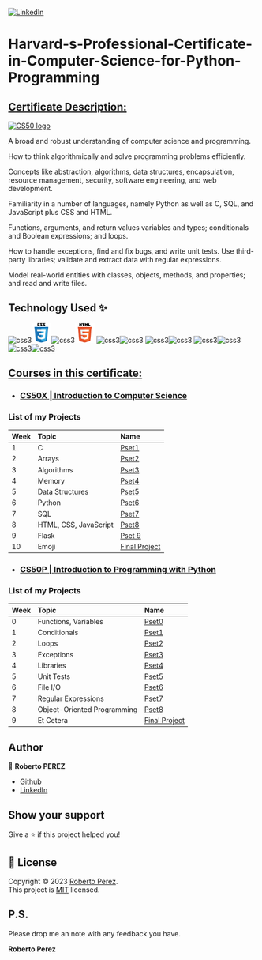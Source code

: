 <a href="https://www.linkedin.com/in/pejir/" target="_blank"><img src="https://img.shields.io/badge/LinkedIn-blue?style=flat&logo=linkedin&labelColor=blue" alt="LinkedIn" /></a>
# Harvard-s-Professional-Certificate-in-Computer-Science-for-Python-Programming 

## [**Certificate Description:**](https://www.harvardonline.harvard.edu/course/professional-certificate-computer-science-python-programming)

 <a href="https://github.com/PeJiR/Harvard-s-Professional-Certificate-in-Computer-Science-for-Python-Programming.git">
  <img src="https://media.licdn.com/dms/image/C4E0BAQGYjmmBCvqLmg/company-logo_200_200/0/1631309789389?e=1720051200&amp;v=beta&amp;t=bZH--2YGsjzmL1rsyx6O15g9k-41VyNXKV4HKGEYTaw" loading="lazy" alt="CS50 logo" id="ember490" class="evi-image lazy-image ember-view org-top-card-primary-content__logo" width="96" height="96">
  </a>



A broad and robust understanding of computer science and programming.

How to think algorithmically and solve programming problems efficiently.

Concepts like abstraction, algorithms, data structures, encapsulation, resource management, security, software engineering,     and web development.

Familiarity in a number of languages, namely Python as well as C, SQL, and JavaScript plus CSS and HTML.

Functions, arguments, and return values variables and types; conditionals and Boolean expressions; and loops.

How to handle exceptions, find and fix bugs, and write unit tests. Use third-party libraries; validate and extract data         with regular expressions.

Model real-world entities with classes, objects, methods, and properties; and read and write files.

## Technology Used ✨
<img src="https://cdn.jsdelivr.net/gh/devicons/devicon@latest/icons/javascript/javascript-original.svg" alt="css3" width="40" height="40"/><img src="https://raw.githubusercontent.com/devicons/devicon/master/icons/css3/css3-original-wordmark.svg" alt="css3" width="40" height="40"/><img src="https://cdn.jsdelivr.net/gh/devicons/devicon@latest/icons/bootstrap/bootstrap-original.svg" alt="css3" width="40" height="40"/><img src="https://raw.githubusercontent.com/devicons/devicon/master/icons/html5/html5-original-wordmark.svg" alt="html5" width="40" height="40"/> </a>
<img src="https://cdn.jsdelivr.net/gh/devicons/devicon@latest/icons/c/c-original.svg" alt="css3" width="40" height="40"/><img src="https://cdn.jsdelivr.net/gh/devicons/devicon@latest/icons/python/python-original.svg" alt="css3" width="40" height="40"/>
<img src="https://cdn.jsdelivr.net/gh/devicons/devicon@latest/icons/pypi/pypi-original.svg" alt="css3" width="40" height="40"/><img src="https://cdn.jsdelivr.net/gh/devicons/devicon@latest/icons/sqlite/sqlite-original.svg" alt="css3" width="40" height="40"/>
<img src="https://cdn.jsdelivr.net/gh/devicons/devicon@latest/icons/flask/flask-original.svg" alt="css3" width="40" height="40"/><img src="https://cdn.jsdelivr.net/gh/devicons/devicon@latest/icons/vscode/vscode-original.svg" alt="css3" width="40" height="40"/>
<a href="https://www.w3schools.com/css/" target="_blank" rel="noreferrer"> <img src="https://cdn.jsdelivr.net/gh/devicons/devicon@latest/icons/git/git-original.svg" alt="css3" width="40" height="40"/><img src="https://cdn.jsdelivr.net/gh/devicons/devicon@latest/icons/debian/debian-original-wordmark.svg" alt="css3" width="40" height="40"/>

## Courses in this certificate:

- ### [CS50X | Introduction to Computer Science](https://github.com/PeJiR/Harvard-s-Professional-Certificate-in-Computer-Science-for-Python-Programming/tree/main/CS50X%20%7C%20%20Introduction%20to%20Computer%20Science)

### List of my Projects

| Week | Topic            | Name                       |
| :--- | :--------------- | :------------------------- |
| 1    | C                | [Pset1](https://github.com/PeJiR/Harvard-s-Professional-Certificate-in-Computer-Science-for-Python-Programming/tree/main/CS50X%20%7C%20%20Introduction%20to%20Computer%20Science/Week%201%20C)             |
| 2    | Arrays           | [Pset2](https://github.com/PeJiR/Harvard-s-Professional-Certificate-in-Computer-Science-for-Python-Programming/tree/main/CS50X%20%7C%20%20Introduction%20to%20Computer%20Science/Week%202%20Arrays)             |
| 3    | Algorithms       | [Pset3](https://github.com/PeJiR/Harvard-s-Professional-Certificate-in-Computer-Science-for-Python-Programming/tree/main/CS50X%20%7C%20%20Introduction%20to%20Computer%20Science/Week%203%20Algorithms)             |
| 4    | Memory           | [Pset4](https://github.com/PeJiR/Harvard-s-Professional-Certificate-in-Computer-Science-for-Python-Programming/tree/main/CS50X%20%7C%20%20Introduction%20to%20Computer%20Science/Week%204%20Memory)             |
| 5    | Data Structures  | [Pset5](https://github.com/PeJiR/Harvard-s-Professional-Certificate-in-Computer-Science-for-Python-Programming/tree/main/CS50X%20%7C%20%20Introduction%20to%20Computer%20Science/Week%205%20-%20Data%20Structures)             |
| 6    | Python           | [Pset6](https://github.com/PeJiR/Harvard-s-Professional-Certificate-in-Computer-Science-for-Python-Programming/tree/main/CS50X%20%7C%20%20Introduction%20to%20Computer%20Science/Week%206%20%20Python)             |
| 7    | SQL              | [Pset7](https://github.com/PeJiR/Harvard-s-Professional-Certificate-in-Computer-Science-for-Python-Programming/tree/main/CS50X%20%7C%20%20Introduction%20to%20Computer%20Science/Week%207%20-%20SQL)             |
| 8    | HTML, CSS, JavaScript    | [Pset8](https://github.com/PeJiR/Harvard-s-Professional-Certificate-in-Computer-Science-for-Python-Programming/tree/main/CS50X%20%7C%20%20Introduction%20to%20Computer%20Science/Week%208%20HTML%2C%20CSS%2C%20JavaScript)       |
| 9    | Flask  | [Pset 9](https://github.com/PeJiR/Harvard-s-Professional-Certificate-in-Computer-Science-for-Python-Programming/tree/main/CS50X%20%7C%20%20Introduction%20to%20Computer%20Science/Week%209%20Flask)       |
| 10    | Emoji  | [Final Project](https://github.com/PeJiR/Harvard-s-Professional-Certificate-in-Computer-Science-for-Python-Programming/tree/main/CS50X%20%7C%20%20Introduction%20to%20Computer%20Science/Week%2010%20Emoji/Final%20Project/project)       |



- ### [CS50P | Introduction to Programming with Python](https://github.com/PeJiR/Harvard-s-Professional-Certificate-in-Computer-Science-for-Python-Programming/tree/main/CS50P%20%7C%20Introduction-to-Programming-with-Python)



### List of my Projects

| Week | Topic                                    | Name                       |
| :--- | :---------------                         | :------------------------- |
| 0    | Functions, Variables                     | [Pset0](https://github.com/PeJiR/Harvard-s-Professional-Certificate-in-Computer-Science-for-Python-Programming/tree/main/CS50P%20%7C%20Introduction-to-Programming-with-Python/Problem%20Set%200_%20Functions%2C%20Variables)             |
| 1    | Conditionals                          | [Pset1](https://github.com/PeJiR/Harvard-s-Professional-Certificate-in-Computer-Science-for-Python-Programming/tree/main/CS50P%20%7C%20Introduction-to-Programming-with-Python/Problem%20Set%201_Conditionals)             |
| 2    | Loops                                   | [Pset2](https://github.com/PeJiR/Harvard-s-Professional-Certificate-in-Computer-Science-for-Python-Programming/tree/main/CS50P%20%7C%20Introduction-to-Programming-with-Python/Problem%20Set%202_Loops)             |
| 3    | Exceptions                               | [Pset3](https://github.com/PeJiR/Harvard-s-Professional-Certificate-in-Computer-Science-for-Python-Programming/tree/main/CS50P%20%7C%20Introduction-to-Programming-with-Python/Problem%20Set%203_Exceptions)             |
| 4    | Libraries                                  | [Pset4](https://github.com/PeJiR/Harvard-s-Professional-Certificate-in-Computer-Science-for-Python-Programming/tree/main/CS50P%20%7C%20Introduction-to-Programming-with-Python/Problem%20Set%204_Libraries)             |
| 5    | Unit Tests                           | [Pset5](https://github.com/PeJiR/Harvard-s-Professional-Certificate-in-Computer-Science-for-Python-Programming/tree/main/CS50P%20%7C%20Introduction-to-Programming-with-Python/Problem%20Set%205_Unit_Tests)             |
| 6    | File I/O                                   | [Pset6](https://github.com/PeJiR/Harvard-s-Professional-Certificate-in-Computer-Science-for-Python-Programming/tree/main/CS50P%20%7C%20Introduction-to-Programming-with-Python/Problem%20Set%206%20_File%20I%20O)             |
| 7    | Regular Expressions                          | [Pset7](https://github.com/PeJiR/Harvard-s-Professional-Certificate-in-Computer-Science-for-Python-Programming/tree/main/CS50P%20%7C%20Introduction-to-Programming-with-Python/Problem%20Set%207_Regular%20Expressions)             |
| 8    | Object-Oriented Programming                   | [Pset8](https://github.com/PeJiR/Harvard-s-Professional-Certificate-in-Computer-Science-for-Python-Programming/tree/main/CS50P%20%7C%20Introduction-to-Programming-with-Python/Problem%20Set%208%20Object-Oriented%20Programming)       |
| 9    | Et Cetera                           | [Final Project](https://github.com/PeJiR/Harvard-s-Professional-Certificate-in-Computer-Science-for-Python-Programming/tree/main/CS50P%20%7C%20Introduction-to-Programming-with-Python/Problem%20Set%209_Et%20Cetera%20-Final%20Project)       |

 


## Author

👤 **Roberto PEREZ**

<!--- 
* [Website](https://pejir.github.io/robertoportfolio.io/ )
* [Twitter](https://twitter.com/pejir)--->
* [Github](https://github.com/pejir)
* [LinkedIn](https://linkedin.com/in/pejir)

<!---
## 🤝 Contributing

Contributions, issues and feature requests are welcome!<br />Feel free to check [issues page](pejir). You can also take a look at the [contributing guide](pejir).
---> 
 
## Show your support

Give a ⭐️ if this project helped you!

<!---
<a href="https://www.patreon.com/pejir">
  <img src="https://c5.patreon.com/external/logo/become_a_patron_button@2x.png" width="160">
</a>
--->

## 📝 License

Copyright © 2023 [Roberto Perez](https://github.com/PeJiR).<br />
This project is [MIT](https://opensource.org/license/mit/) licensed.


P.S.
------------

Please drop me an note with any feedback you have.

**Roberto Perez**
